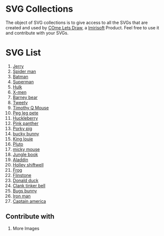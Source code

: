 # SVG Collections

The object of SVG collections is to give access to all the SVGs that are created and used by [COme Lets Draw], a [Imirisoft] Product. Feel free to use it and contribute with your SVGs.

# SVG List
1. [Jerry]
2. [Spider man]
3. [Batman]
4. [Superman]
5. [Hulk]
6. [X-men]
7. [Barney bear]
8. [Tweety]
9. [Timothy Q Mouse]
10. [Peg leg pete]
11. [Huckleberry]
12. [Pink panther]
13. [Porky pig]
14. [bucky bunny]
15. [King louie]
16. [Pluto]
17. [micky mouse]
18. [Jungle book]
19. [Aladdin]
20. [Holley shiftwell]
21. [Frog]
22. [Flinstone]
23. [Donald duck]
24. [Clank tinker bell]
25. [Bugs bunny]
26. [Iron man]
27. [Captain america]

## Contribute with
1. More Images

[COme Lets Draw]: <http://www.comeletsdraw.com/>
[Imirisoft]: <http://www.imirisoft.com/>
[Jerry]: <https://raw.githubusercontent.com/imirisoft/svgcollections/master/svgs/img01.svg>
[Spider man]: <https://raw.githubusercontent.com/imirisoft/svgcollections/master/svgs/img02.svg>
[Batman]: <https://raw.githubusercontent.com/imirisoft/svgcollections/master/svgs/img03.svg>
[Superman]: <https://raw.githubusercontent.com/imirisoft/svgcollections/master/svgs/img04.svg>
[Hulk]: <https://raw.githubusercontent.com/imirisoft/svgcollections/master/svgs/img05.svg>
[X-men]: <https://raw.githubusercontent.com/imirisoft/svgcollections/master/svgs/img06.svg>
[Barney bear]: <https://raw.githubusercontent.com/imirisoft/svgcollections/master/svgs/img07.svg>
[Tweety]: <https://raw.githubusercontent.com/imirisoft/svgcollections/master/svgs/img08.svg>
[Timothy Q Mouse]: <https://raw.githubusercontent.com/imirisoft/svgcollections/master/svgs/img09.svg>
[Peg leg pete]: <https://raw.githubusercontent.com/imirisoft/svgcollections/master/svgs/img10.svg>
[Huckleberry]: <https://raw.githubusercontent.com/imirisoft/svgcollections/master/svgs/img11.svg>
[Pink panther]: <https://raw.githubusercontent.com/imirisoft/svgcollections/master/svgs/img12.svg>
[Porky pig]: <https://raw.githubusercontent.com/imirisoft/svgcollections/master/svgs/img13.svg>
[bucky bunny]: <https://raw.githubusercontent.com/imirisoft/svgcollections/master/svgs/img14.svg>
[King louie]: <https://raw.githubusercontent.com/imirisoft/svgcollections/master/svgs/img15.svg>
[Pluto]: <https://raw.githubusercontent.com/imirisoft/svgcollections/master/svgs/img16.svg>
[micky mouse]: <https://raw.githubusercontent.com/imirisoft/svgcollections/master/svgs/img17.svg>
[Jungle book]: <https://raw.githubusercontent.com/imirisoft/svgcollections/master/svgs/img18.svg>
[Aladdin]: <https://raw.githubusercontent.com/imirisoft/svgcollections/master/svgs/img19.svg>
[Holley shiftwell]: <https://raw.githubusercontent.com/imirisoft/svgcollections/master/svgs/img20.svg>
[Frog]: <https://raw.githubusercontent.com/imirisoft/svgcollections/master/svgs/img21.svg>
[Flinstone]: <https://raw.githubusercontent.com/imirisoft/svgcollections/master/svgs/img22.svg>
[Donald duck]: <https://raw.githubusercontent.com/imirisoft/svgcollections/master/svgs/img23.svg>
[Clank tinker bell]: <https://raw.githubusercontent.com/imirisoft/svgcollections/master/svgs/img24.svg>
[Bugs bunny]: <https://raw.githubusercontent.com/imirisoft/svgcollections/master/svgs/img25.svg>
[Iron man]: <https://raw.githubusercontent.com/imirisoft/svgcollections/master/svgs/img26.svg>
[Captain america]: <https://raw.githubusercontent.com/imirisoft/svgcollections/master/svgs/img27.svg>